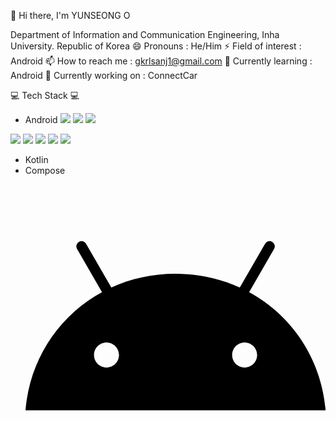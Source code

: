 👋 Hi there, I'm YUNSEONG O
 

Department of Information and Communication Engineering, Inha University. Republic of Korea
😄 Pronouns : He/Him
⚡ Field of interest : Android
📫 How to reach me : gkrlsanj1@gmail.com
🌱 Currently learning : Android
🔭 Currently working on : ConnectCar

💻 Tech Stack 💻
- Android <a href="" target="_blank"><img src="https://img.shields.io/badge/뱃지레이블-배경색?style=for-the-badge&logo=android&logoColor=3DDC84"/></a>
<a href="" target="_blank"><img src="https://img.shields.io/badge/뱃지레이블-배경색?style=for-the-badge&logo=jetpackcompose&logoColor=4285F4"/></a>
<a href="" target="_blank"><img src="https://img.shields.io/badge/뱃지레이블-배경색?style=for-the-badge&logo=kotlin&logoColor=7F52FF"/></a>

<a href="" target="_blank"><img src="https://img.shields.io/badge/뱃지레이블-배경색?style=plastic&logo=appveyor&logoColor=3DDC84"/></a>
<a href="" target="_blank"><img src="https://img.shields.io/badge/뱃지레이블-배경색?style=flat&logo=android&logoColor=3DDC84"/></a>
<a href="" target="_blank"><img src="https://img.shields.io/badge/뱃지레이블-배경색?style=flat-square&logo=android&logoColor=3DDC84"/></a>
<a href="" target="_blank"><img src="https://img.shields.io/badge/뱃지레이블-배경색?style=for-the-badge&logo=jetpackcompose&logoColor=4285F4"/></a>
<a href="" target="_blank"><img src="https://img.shields.io/badge/뱃지레이블-배경색?style=social&logo=android&logoColor=3DDC84"/></a>
- Kotlin
- Compose
<svg role="img" viewBox="0 0 24 24" xmlns="http://www.w3.org/2000/svg"><title>Android</title><path d="M17.523 15.3414c-.5511 0-.9993-.4486-.9993-.9997s.4483-.9993.9993-.9993c.5511 0 .9993.4483.9993.9993.0001.5511-.4482.9997-.9993.9997m-11.046 0c-.5511 0-.9993-.4486-.9993-.9997s.4482-.9993.9993-.9993c.5511 0 .9993.4483.9993.9993 0 .5511-.4483.9997-.9993.9997m11.4045-6.02l1.9973-3.4592a.416.416 0 00-.1521-.5676.416.416 0 00-.5676.1521l-2.0223 3.503C15.5902 8.2439 13.8533 7.8508 12 7.8508s-3.5902.3931-5.1367 1.0989L4.841 5.4467a.4161.4161 0 00-.5677-.1521.4157.4157 0 00-.1521.5676l1.9973 3.4592C2.6889 11.1867.3432 14.6589 0 18.761h24c-.3435-4.1021-2.6892-7.5743-6.1185-9.4396"/></svg>

